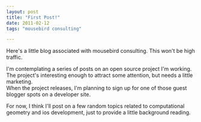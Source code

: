 ```yaml
--- 
layout: post
title: "First Post!"
date: 2011-02-12
tags: "mousebird consulting"

--- 
```


Here's a little blog associated with mousebird consulting.  This won't be high traffic.

I'm contemplating a series of posts on an open source project I'm working.  The project's interesting enough to attract some attention, but needs a little marketing.  
When the project releases, I'm planning to sign up for one of those guest blogger spots on a developer site.

For now, I think I'll post on a few random topics related to computational geometry and ios development, just to provide a little background reading.

